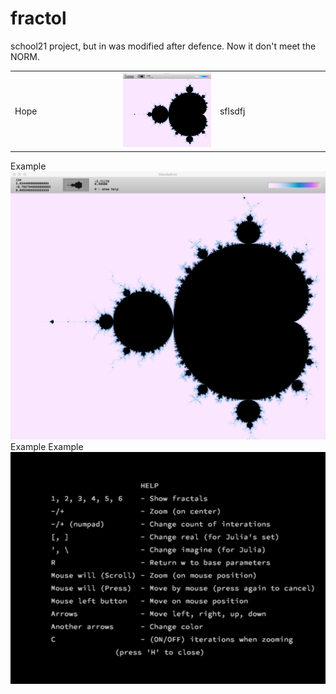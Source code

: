 # fractol
school21 project, but in was modified after defence. Now it don't meet the NORM.

<table cellpadding="0" cellspacing="0" width="100%" height="100%">
  <tr>
    <td width=300px>
     Hope
    </td>
    <td style="width:300px">
    <img src = https://github.com/mdenyse-en/screenshots/blob/master/Fracto_main_window.png>
    </td>
    <td style="width:300px">
     sflsdfj
    </td>
  </tr>
</table>

Example      ![Program window](https://github.com/mdenyse-en/screenshots/blob/master/Fracto_main_window.png)  Example
Example  ![Hints: what you can use to manipulate the program](https://github.com/mdenyse-en/screenshots/blob/master/Fracto_hints.png)
